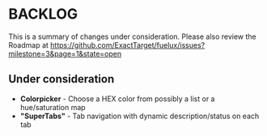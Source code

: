 BACKLOG
=======

This is a summary of changes under consideration. Please also review the Roadmap at https://github.com/ExactTarget/fuelux/issues?milestone=3&page=1&state=open


Under consideration
-------------------

* **Colorpicker** - Choose a HEX color from possibly a list or a hue/saturation map
* **"SuperTabs"** - Tab navigation with dynamic description/status on each tab